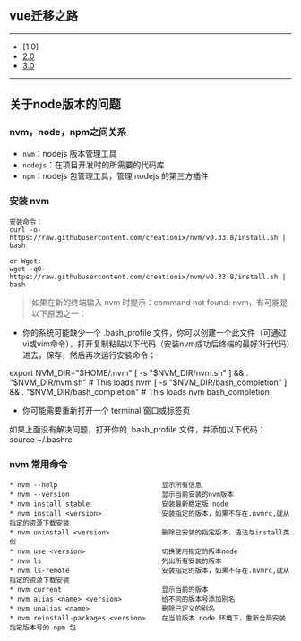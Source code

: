 ## vue迁移之路

*** 
* [1.0]
* [2.0](https://github.com/RLwu/vue-spider/tree/master/vue-cli-2.0)
* [3.0](https://github.com/RLwu/vue-spider/tree/master/vue-cli-3.0)
***

## 关于node版本的问题

### nvm，node，npm之间关系

* ```nvm```：nodejs 版本管理工具
* ```nodejs```：在项目开发时的所需要的代码库
* ```npm```：nodejs 包管理工具，管理 nodejs 的第三方插件

### 安装 nvm

```
安装命令：
curl -o- https://raw.githubusercontent.com/creationix/nvm/v0.33.8/install.sh | bash

or Wget:
wget -qO- https://raw.githubusercontent.com/creationix/nvm/v0.33.8/install.sh | bash
```

> 如果在新的终端输入 nvm 时提示：command not found: nvm，有可能是以下原因之一：

* 你的系统可能缺少一个 .bash_profile 文件，你可以创建一个此文件（可通过vi或vim命令），打开复制粘贴以下代码（安装nvm成功后终端的最好3行代码）进去，保存，然后再次运行安装命令；

export NVM_DIR="$HOME/.nvm"
[ -s "$NVM_DIR/nvm.sh" ] && \. "$NVM_DIR/nvm.sh"  # This loads nvm
[ -s "$NVM_DIR/bash_completion" ] && \. "$NVM_DIR/bash_completion"  # This loads nvm bash_completion

* 你可能需要重新打开一个 terminal 窗口或标签页

如果上面没有解决问题，打开你的 .bash_profile 文件，并添加以下代码：
source ~/.bashrc

### nvm 常用命令

```
* nvm --help                          显示所有信息
* nvm --version                       显示当前安装的nvm版本
* nvm install stable                  安装最新稳定版 node 
* nvm install <version>               安装指定的版本，如果不存在.nvmrc,就从指定的资源下载安装 
* nvm uninstall <version>             删除已安装的指定版本，语法与install类似
* nvm use <version>                   切换使用指定的版本node 
* nvm ls                              列出所有安装的版本
* nvm ls-remote                       安装指定的版本，如果不存在.nvmrc,就从指定的资源下载安装 
* nvm current                         显示当前的版本
* nvm alias <name> <version>          给不同的版本号添加别名
* nvm unalias <name>                  删除已定义的别名
* nvm reinstall-packages <version>    在当前版本 node 环境下，重新全局安装指定版本号的 npm 包
```
